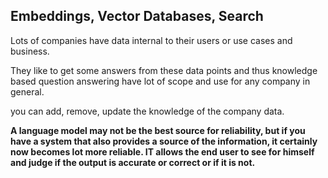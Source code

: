 ## Embeddings, Vector Databases, Search

Lots of companies have data internal to their users or use cases and business.

They like to get some answers from these data points and thus knowledge based question answering have lot of scope and use for any company in general.

you can add, remove, update the knowledge of the company data.

**A language model may not be the best source for reliability, but if you have a system that also provides a source of the information, it certainly now becomes lot more reliable. IT allows the end user to see for himself and judge if the output is accurate or correct or if it is not.**